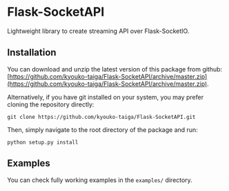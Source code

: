 Flask-SocketAPI
===============

Lightweight library to create streaming API over Flask-SocketIO.

Installation
------------

You can download and unzip the latest version of this package from github: [https://github.com/kyouko-taiga/Flask-SocketAPI/archive/master.zip](https://github.com/kyouko-taiga/Flask-SocketAPI/archive/master.zip).

Alternatively, if you have git installed on your system, you may prefer cloning the repository directly:

	git clone https://github.com/kyouko-taiga/Flask-SocketAPI.git

Then, simply navigate to the root directory of the package and run:

	python setup.py install

Examples
--------

You can check fully working examples in the `examples/` directory.
